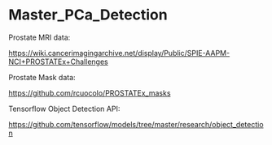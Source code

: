 # Master_PCa_Detection

Prostate MRI data: 

https://wiki.cancerimagingarchive.net/display/Public/SPIE-AAPM-NCI+PROSTATEx+Challenges

Prostate Mask data: 

https://github.com/rcuocolo/PROSTATEx_masks

Tensorflow Object Detection API:

https://github.com/tensorflow/models/tree/master/research/object_detection
